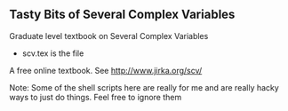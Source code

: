 Tasty Bits of Several Complex Variables
---------------------------------------

Graduate level textbook on Several Complex Variables

* scv.tex is the file

A free online textbook.  See http://www.jirka.org/scv/


Note: Some of the shell scripts here are really for me
and are really hacky ways to just do things.  Feel free to ignore
them
